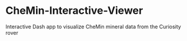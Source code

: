 # CheMin-Interactive-Viewer
Interactive Dash app to visualize CheMin mineral data from the Curiosity rover
